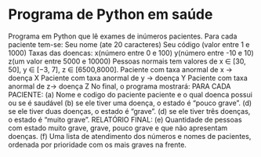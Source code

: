 # Programa de Python em saúde
 Programa em Python que lê exames de inúmeros pacientes. Para cada paciente tem-se: Seu nome (ate 20 caracteres) Seu código (valor entre 1 e 1000) Taxas das doencas: x(número entre 0 e 100) y(número entre -10 e 10)  z(um valor entre 5000 e 10000)  Pessoas normais tem valores de x ∈ [30, 50], y ∈ [−3, 7], z ∈ [6500,8000].  Paciente com taxa anormal de x -> doença X  Paciente com taxa anormal de y -> doença Y Paciente com taxa anormal de z-> doença Z   No final, o programa mostrará: PARA CADA PACIENTE: (a) Nome e codigo do paciente paciente e o qual doenca possui ou se é saudável (b) se ele tiver uma doença, o estado é “pouco grave”. (d) se ele tiver duas doenças, o estado é “grave”. (d) se ele tiver três doenças, o estado é “muito grave”.  RELATÓRIO FINAL: (e) Quantidade de pessoas com estado muito grave, grave, pouco grave e que não apresentam doenças. (f) Uma lista de atendimento dos números e nomes de pacientes, ordenada por prioridade com os mais graves na frente.

